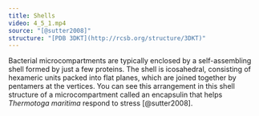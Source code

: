 ```yaml
---
title: Shells
video: 4_5_1.mp4
source: "[@sutter2008]"
structure: "[PDB 3DKT](http://rcsb.org/structure/3DKT)"
---
```

Bacterial microcompartments are typically enclosed by a self-assembling shell formed by just a few proteins. The shell is icosahedral, consisting of hexameric units packed into flat planes, which are joined together by pentamers at the vertices. You can see this arrangement in this shell structure of a microcompartment called an encapsulin that helps *Thermotoga maritima* respond to stress [@sutter2008].

